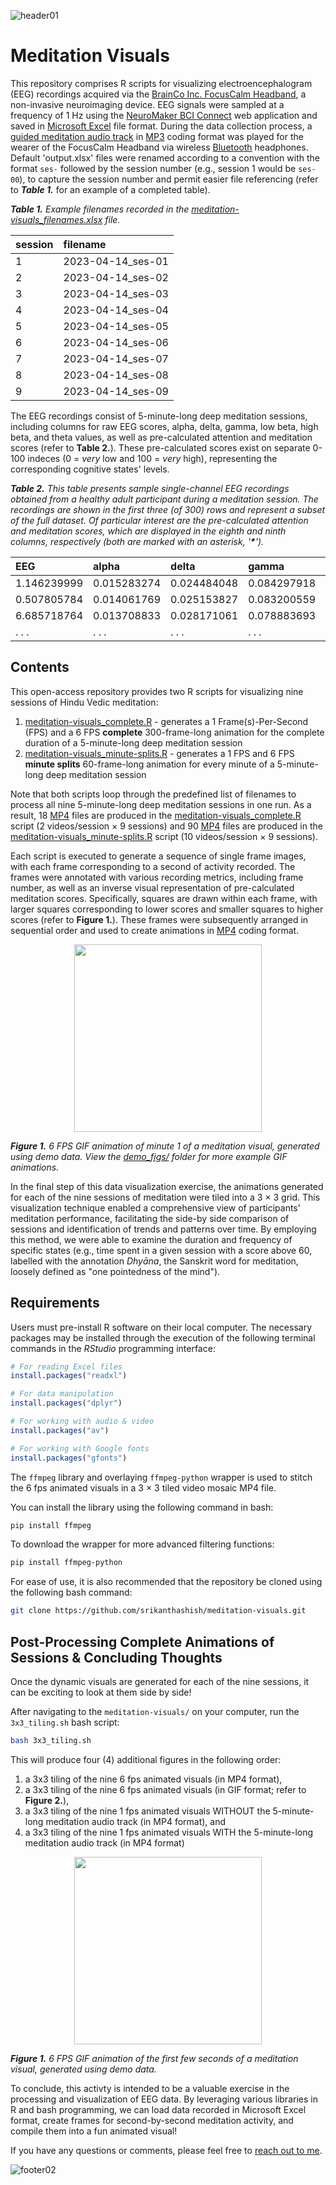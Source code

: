 ![header01](https://user-images.githubusercontent.com/29677962/231225422-6b1dc0db-1423-43cf-bf13-41c8b657acaa.png)

# Meditation Visuals
This repository comprises R scripts for visualizing electroencephalogram (EEG) recordings acquired via the [BrainCo Inc. FocusCalm Headband](https://focuscalm.com/products/focuscalm-eeg-headband), a non-invasive neuroimaging device. EEG signals were sampled at a frequency of 1 Hz using the [NeuroMaker BCI Connect](https://bci-connect.neuromakerstem.com/) web application and saved in [Microsoft Excel](https://en.wikipedia.org/wiki/Microsoft_Excel) file format. During the data collection process, a [guided meditation audio track](stimuli/vedic-meditation/432Hz_Om-chanting.mp3) in [MP3](https://en.wikipedia.org/wiki/MP3) coding format was played for the wearer of the FocusCalm Headband via wireless [Bluetooth](https://en.wikipedia.org/wiki/Bluetooth) headphones. Default 'output.xlsx' files were renamed according to a convention with the format <code>ses-</code> followed by the session number (e.g., session 1 would be <code>ses-00</code>), to capture the session number and permit easier file referencing (refer to _**Table 1.**_ for an example of a completed table).

<tabcaption>

<i>**Table 1.** Example filenames recorded in the [meditation-visuals_filenames.xlsx](input/meditation-visuals_filenames.xlsx) file.</i>

</tabcaption>

session	      | filename
:-------------|:-------------
1	            | 2023-04-14_ses-01
2	            | 2023-04-14_ses-02
3	            | 2023-04-14_ses-03
4	            | 2023-04-14_ses-04
5	            | 2023-04-14_ses-05
6	            | 2023-04-14_ses-06
7	            | 2023-04-14_ses-07
8	            | 2023-04-14_ses-08
9	            | 2023-04-14_ses-09

The EEG recordings consist of 5-minute-long deep meditation sessions, including columns for raw EEG scores, alpha, delta, gamma, low beta, high beta, and theta values, as well as pre-calculated attention and meditation scores (refer to **Table 2.**). These pre-calculated scores exist on separate 0-100 indeces (0 = _very_ low and 100 = _very_ high), representing the corresponding cognitive states' levels.

<tabcaption>

<i>**Table 2.** This table presents sample single-channel EEG recordings obtained from a healthy adult participant during a meditation session. The recordings are shown in the first three (of 300) rows and represent a subset of the full dataset. Of particular interest are the pre-calculated attention and meditation scores, which are displayed in the eighth and ninth columns, respectively (both are marked with an asterisk, '__*__').</i>

</tabcaption>

EEG	          | alpha	       | delta	      | gamma	       | low_beta	    | high_beta	   | theta	      | *attention	 | *meditation
:-------------|:-------------|:-------------|:-------------|:-------------|:-------------|:-------------|:-------------|:-------------
1.146239999	  | 0.015283274	 | 0.024484048	| 0.084297918	 | 0.036253523	| 0.046067506	 | 0.019881314	| 43.52077484	 | 17.93772888
0.507805784	  | 0.014061769	 | 0.025153827	| 0.083200559	 | 0.036253903	| 0.043886386	 | 0.019836726	| 45.45545197	 | 19.30454063
6.685718764	  | 0.013708833	 | 0.028171061  | 0.078883693	 | 0.035306495	| 0.045100532	 | 0.020680064	| 45.45545197	 | 19.30454063
. . .	        | . . .	       | . . .	      | . . .	       | . . .	      | . . .	       | . . .	      | . . .	       | . . .

## Contents
This open-access repository provides two R scripts for visualizing nine sessions of Hindu Vedic meditation:

1. [meditation-visuals_complete.R](meditation-visuals_complete.R) - generates a 1 Frame(s)-Per-Second (FPS) and a 6 FPS **complete** 300-frame-long animation for the complete duration of a 5-minute-long deep meditation session
2. [meditation-visuals_minute-splits.R](meditation-visuals_minute-splits.R) - generates a 1 FPS and 6 FPS **minute splits** 60-frame-long animation for every minute of a 5-minute-long deep meditation session

Note that both scripts loop through the predefined list of filenames to process all nine 5-minute-long deep meditation sessions in one run. As a result, 18 [MP4](https://en.wikipedia.org/wiki/MP4_file_format) files are produced in the [meditation-visuals_complete.R](meditation-visuals_complete.R) script (2 videos/session × 9 sessions) and 90 [MP4](https://en.wikipedia.org/wiki/MP4_file_format) files are produced in the [meditation-visuals_minute-splits.R](meditation-visuals_minute-splits.R) script (10 videos/session × 9 sessions).

Each script is executed to generate a sequence of single frame images, with each frame corresponding to a second of activity recorded. The frames were annotated with various recording metrics, including frame number, as well as an inverse visual representation of pre-calculated meditation scores. Specifically, squares are drawn within each frame, with larger squares corresponding to lower scores and smaller squares to higher scores (refer to **Figure 1.**). These frames were subsequently arranged in sequential order and used to create animations in [MP4](https://en.wikipedia.org/wiki/MP4_file_format) coding format. 

<p align="center">
  <img src="demo_figs/med_rec_complete_ses-01_animated_6_fps_DEMO.gif" alt="" width=300 height=300/>
</p>

<i>**Figure 1.** 6 FPS GIF animation of minute 1 of a meditation visual, generated using demo data. View the [demo_figs/](demo_figs) folder for more example GIF animations.</i>

In the final step of this data visualization exercise, the animations generated for each of the nine sessions of meditation were tiled into a 3 × 3 grid. This visualization technique enabled a comprehensive view of participants' meditation performance, facilitating the side-by side comparison of sessions and identification of trends and patterns over time. By employing this method, we were able to examine the duration and frequency of specific states (e.g., time spent in a given session with a score above 60, labelled with the annotation _Dhyāna_, the Sanskrit word for meditation, loosely defined as "one pointedness of the mind").

## Requirements
Users must pre-install R software on their local computer. The necessary packages may be installed through the execution of the following terminal commands in the _RStudio_ programming interface:

```R
# For reading Excel files
install.packages("readxl") 

# For data manipulation
install.packages("dplyr") 

# For working with audio & video
install.packages("av")

# For working with Google fonts
install.packages("gfonts")
```

The <code>ffmpeg</code> library and overlaying <code>ffmpeg-python</code> wrapper is used to stitch the 6 fps animated visuals in a 3 × 3 tiled video mosaic MP4 file. 

You can install the library using the following command in bash:

```bash
pip install ffmpeg
```

To download the wrapper for more advanced filtering functions:

```bash
pip install ffmpeg-python
```

For ease of use, it is also recommended that the repository be cloned using the following bash command:

```bash
git clone https://github.com/srikanthashish/meditation-visuals.git
```

## Post-Processing Complete Animations of Sessions & Concluding Thoughts

Once the dynamic visuals are generated for each of the nine sessions, it can be exciting to look at them side by side! 

After navigating to the <code>meditation-visuals/</code> on your computer, run the <code>3x3_tiling.sh</code> bash script:

```bash
bash 3x3_tiling.sh
```

This will produce four (4) additional figures in the following order: 
1. a 3x3 tiling of the nine 6 fps animated visuals (in MP4 format), 
2. a 3x3 tiling of the nine 6 fps animated visuals (in GIF format; refer to **Figure 2.**), 
3. a 3x3 tiling of the nine 1 fps animated visuals WITHOUT the 5-minute-long meditation audio track (in MP4 format), and
4. a 3x3 tiling of the nine 1 fps animated visuals WITH the 5-minute-long meditation audio track (in MP4 format) 

<p align="center">
  <img src="demo_figs/med_rec_complete_animated_6_fps_DEMO.gif" alt="" width=300 height=300/>
</p>

<i>**Figure 1.** 6 FPS GIF animation of the first few seconds of a meditation visual, generated using demo data.</i>

To conclude, this activty is intended to be a valuable exercise in the processing and visualization of EEG data. By leveraging various libraries in R and bash programming, we can load data recorded in Microsoft Excel format, create frames for second-by-second meditation activity, and compile them into a fun animated visual!

If you have any questions or comments, please feel free to [reach out to me](https://cirvmwr2x1o.typeform.com/to/iYZbtN9F).

![footer02](https://user-images.githubusercontent.com/29677962/231235142-65a6eadb-0b17-4daf-bc56-bd31934acf67.png)
